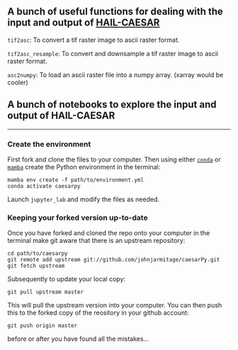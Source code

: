 ## A bunch of useful functions for dealing with the input and output of [HAIL-CAESAR](https://github.com/dvalters/HAIL-CAESAR)

`tif2asc`: To convert a tif raster image to ascii raster format.

`tif2asc_resample`: To convert and downsample a tif raster image to ascii raster format.

`asc2numpy`: To load an ascii raster file into a numpy array. (xarray would be cooler)

## A bunch of notebooks to explore the input and output of HAIL-CAESAR

---

### Create the environment

First fork and clone the files to your computer. Then using either [`conda`](https://docs.conda.io/en/latest/miniconda.html) or [`mamba`](https://mamba.readthedocs.io/en/latest/) create the Python environment in the terminal:

```
mamba env create -f path/to/environment.yml
conda activate caesarpy 
```
Launch `jupyter_lab` and modify the files as needed.

### Keeping your forked version up-to-date

Once you have forked and cloned the repo onto your computer in the terminal make git aware that there is an upstream repository:

```
cd path/to/caesarpy
git remote add upstream git://github.com/johnjarmitage/caesarPy.git
git fetch upstream
```
Subsequently to update your local copy:
```
git pull upstream master
```
This will pull the upstream version into your computer. You can then push this to the forked copy of the reository in your github account:
```
git push origin master
```
before or after you have found all the mistakes...


